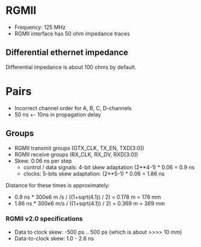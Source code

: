# RGMII

- Frequency: 125 MHz
- RGMII interface has 50 ohm impedance traces


## Differential ethernet impedance
Differential impedance is about 100 ohms by default.

# Pairs
- Incorrect channel order for A, B, C, D-channels
- 50 ns +- 10ns in propagation delay

## Groups
- RGMII transmit groups (GTX_CLK, TX_EN, TXD[3:0])
- RGMII receive groups (RX_CLK, RX_DV, RXD[3:0])
- Skew: 0.06 ns per step
	- control / data signals: 4-bit skew adaptation (2**4-1) * 0.06 = 0.9 ns
	- clocks: 5-bits skew adaptation: (2**5-1) * 0.06 = 1.86 ns

Distance for these times is approximately:
- 0.9 ns * 300e6 m /s / ((1+sqrt(4.1)) / 2) = 0.178 m = 178 mm
- 1.86 ns * 300e6 m/s / ((1+sqrt(4.1)) / 2) = 0.369 m = 369 mm

### RGMII v2.0 specifications
- Data to clock skew: -500 ps .. 500 ps (which is about >>>> 10 mm)
- Data-to-clock skew: 1.0 - 2.6 ns